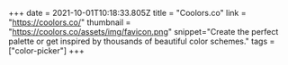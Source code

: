 +++
date = 2021-10-01T10:18:33.805Z
title = "Coolors.co"
link = "https://coolors.co/"
thumbnail = "https://coolors.co/assets/img/favicon.png"
snippet="Create the perfect palette or get inspired by thousands of beautiful color schemes."
tags = ["color-picker"]
+++
